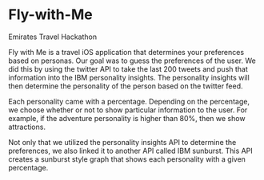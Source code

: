 # Fly-with-Me
Emirates Travel Hackathon

Fly with Me is a travel iOS application that determines your preferences based on personas. Our goal was to guess the preferences of the user. We did this by using the twitter API to take the last 200 tweets and push that information into the IBM personality insights. The personality insights will then determine the personality of the person based on the twitter feed.

Each personality came with a percentage. Depending on the percentage, we choose whether or not to show particular information to the user. For example, if the adventure personality is higher than 80%, then we show attractions.

Not only that we utilized the personality insights API to determine the preferences, we also linked it to another API called IBM sunburst. This API creates a sunburst style graph that shows each personality with a given percentage.
